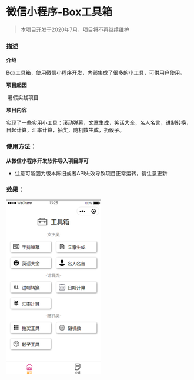 # 微信小程序-Box工具箱

> 本项目开发于2020年7月，项目将不再继续维护

### 描述

**介绍**

​			Box工具箱，使用微信小程序开发，内部集成了很多的小工具，可供用户使用。 

**项目起因**

​			暑假实践项目   

**项目内容**

​			实现了一些实用小工具：滚动弹幕，文章生成，笑话大全，名人名言，进制转换，日起计算，汇率计算，抽奖，随机数生成，扔骰子。   



### 使用方法：    

**从微信小程序开发软件导入项目即可**

* 注意可能因为版本陈旧或者API失效导致项目正常运转，请注意更新  

### 效果：

![](images/display.png)